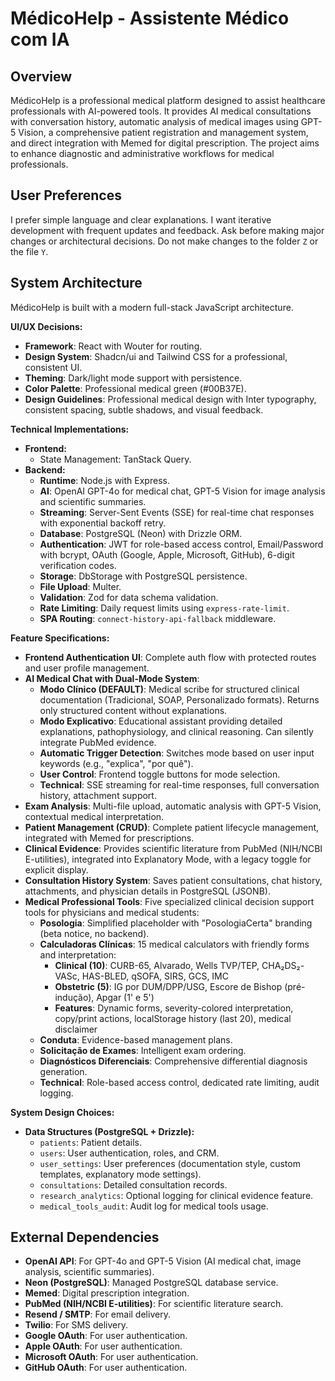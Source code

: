 # MédicoHelp - Assistente Médico com IA

## Overview
MédicoHelp is a professional medical platform designed to assist healthcare professionals with AI-powered tools. It provides AI medical consultations with conversation history, automatic analysis of medical images using GPT-5 Vision, a comprehensive patient registration and management system, and direct integration with Memed for digital prescription. The project aims to enhance diagnostic and administrative workflows for medical professionals.

## User Preferences
I prefer simple language and clear explanations. I want iterative development with frequent updates and feedback. Ask before making major changes or architectural decisions. Do not make changes to the folder `Z` or the file `Y`.

## System Architecture

MédicoHelp is built with a modern full-stack JavaScript architecture.

**UI/UX Decisions:**
- **Framework**: React with Wouter for routing.
- **Design System**: Shadcn/ui and Tailwind CSS for a professional, consistent UI.
- **Theming**: Dark/light mode support with persistence.
- **Color Palette**: Professional medical green (#00B37E).
- **Design Guidelines**: Professional medical design with Inter typography, consistent spacing, subtle shadows, and visual feedback.

**Technical Implementations:**
- **Frontend:**
  - State Management: TanStack Query.
- **Backend:**
  - **Runtime**: Node.js with Express.
  - **AI**: OpenAI GPT-4o for medical chat, GPT-5 Vision for image analysis and scientific summaries.
  - **Streaming**: Server-Sent Events (SSE) for real-time chat responses with exponential backoff retry.
  - **Database**: PostgreSQL (Neon) with Drizzle ORM.
  - **Authentication**: JWT for role-based access control, Email/Password with bcrypt, OAuth (Google, Apple, Microsoft, GitHub), 6-digit verification codes.
  - **Storage**: DbStorage with PostgreSQL persistence.
  - **File Upload**: Multer.
  - **Validation**: Zod for data schema validation.
  - **Rate Limiting**: Daily request limits using `express-rate-limit`.
  - **SPA Routing**: `connect-history-api-fallback` middleware.

**Feature Specifications:**
- **Frontend Authentication UI**: Complete auth flow with protected routes and user profile management.
- **AI Medical Chat with Dual-Mode System**:
  - **Modo Clínico (DEFAULT)**: Medical scribe for structured clinical documentation (Tradicional, SOAP, Personalizado formats). Returns only structured content without explanations.
  - **Modo Explicativo**: Educational assistant providing detailed explanations, pathophysiology, and clinical reasoning. Can silently integrate PubMed evidence.
  - **Automatic Trigger Detection**: Switches mode based on user input keywords (e.g., "explica", "por quê").
  - **User Control**: Frontend toggle buttons for mode selection.
  - **Technical**: SSE streaming for real-time responses, full conversation history, attachment support.
- **Exam Analysis**: Multi-file upload, automatic analysis with GPT-5 Vision, contextual medical interpretation.
- **Patient Management (CRUD)**: Complete patient lifecycle management, integrated with Memed for prescriptions.
- **Clinical Evidence**: Provides scientific literature from PubMed (NIH/NCBI E-utilities), integrated into Explanatory Mode, with a legacy toggle for explicit display.
- **Consultation History System**: Saves patient consultations, chat history, attachments, and physician details in PostgreSQL (JSONB).
- **Medical Professional Tools**: Five specialized clinical decision support tools for physicians and medical students:
  - **Posologia**: Simplified placeholder with "PosologiaCerta" branding (beta notice, no backend).
  - **Calculadoras Clínicas**: 15 medical calculators with friendly forms and interpretation:
    - **Clinical (10)**: CURB-65, Alvarado, Wells TVP/TEP, CHA₂DS₂-VASc, HAS-BLED, qSOFA, SIRS, GCS, IMC
    - **Obstetric (5)**: IG por DUM/DPP/USG, Escore de Bishop (pré-indução), Apgar (1' e 5')
    - **Features**: Dynamic forms, severity-colored interpretation, copy/print actions, localStorage history (last 20), medical disclaimer
  - **Conduta**: Evidence-based management plans.
  - **Solicitação de Exames**: Intelligent exam ordering.
  - **Diagnósticos Diferenciais**: Comprehensive differential diagnosis generation.
  - **Technical**: Role-based access control, dedicated rate limiting, audit logging.

**System Design Choices:**
- **Data Structures (PostgreSQL + Drizzle):**
  - `patients`: Patient details.
  - `users`: User authentication, roles, and CRM.
  - `user_settings`: User preferences (documentation style, custom templates, explanatory mode settings).
  - `consultations`: Detailed consultation records.
  - `research_analytics`: Optional logging for clinical evidence feature.
  - `medical_tools_audit`: Audit log for medical tools usage.

## External Dependencies

- **OpenAI API**: For GPT-4o and GPT-5 Vision (AI medical chat, image analysis, scientific summaries).
- **Neon (PostgreSQL)**: Managed PostgreSQL database service.
- **Memed**: Digital prescription integration.
- **PubMed (NIH/NCBI E-utilities)**: For scientific literature search.
- **Resend / SMTP**: For email delivery.
- **Twilio**: For SMS delivery.
- **Google OAuth**: For user authentication.
- **Apple OAuth**: For user authentication.
- **Microsoft OAuth**: For user authentication.
- **GitHub OAuth**: For user authentication.